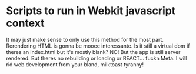 # Scripts to run in Webkit javascript context

It may just make sense to only use this method for the most part. Rerendering HTML is gonna be mooee interessante. 
Is it still a virtual dom if theres an index.html but it's mostly blank? NO! But the app is still server rendered. But theres no rebuilding or loading or REACT... fuckn Meta. I will rid web development from your bland, milktoast tyranny! 